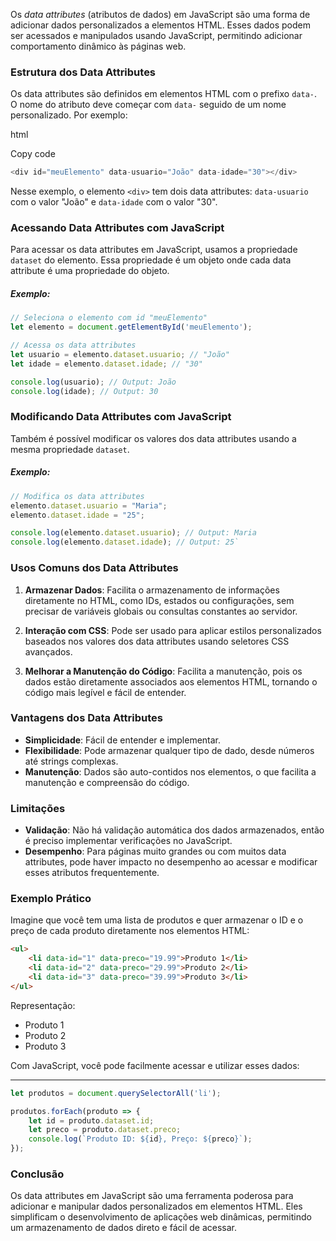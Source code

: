 
Os _data attributes_ (atributos de dados) em JavaScript são uma forma de adicionar dados personalizados a elementos HTML. Esses dados podem ser acessados e manipulados usando JavaScript, permitindo adicionar comportamento dinâmico às páginas web.

### Estrutura dos Data Attributes

Os data attributes são definidos em elementos HTML com o prefixo `data-`. O nome do atributo deve começar com `data-` seguido de um nome personalizado. Por exemplo:

html

Copy code

```js
<div id="meuElemento" data-usuario="João" data-idade="30"></div>
```

Nesse exemplo, o elemento `<div>` tem dois data attributes: `data-usuario` com o valor "João" e `data-idade` com o valor "30".

### Acessando Data Attributes com JavaScript

Para acessar os data attributes em JavaScript, usamos a propriedade `dataset` do elemento. Essa propriedade é um objeto onde cada data attribute é uma propriedade do objeto.

##### Exemplo:

```js
// Seleciona o elemento com id "meuElemento" 
let elemento = document.getElementById('meuElemento'); 

// Acessa os data attributes 
let usuario = elemento.dataset.usuario; // "João" 
let idade = elemento.dataset.idade; // "30"  

console.log(usuario); // Output: João 
console.log(idade); // Output: 30
```


### Modificando Data Attributes com JavaScript

Também é possível modificar os valores dos data attributes usando a mesma propriedade `dataset`.

##### Exemplo:


```js
// Modifica os data attributes 
elemento.dataset.usuario = "Maria"; 
elemento.dataset.idade = "25";  

console.log(elemento.dataset.usuario); // Output: Maria 
console.log(elemento.dataset.idade); // Output: 25`

```

### Usos Comuns dos Data Attributes

1. **Armazenar Dados**: Facilita o armazenamento de informações diretamente no HTML, como IDs, estados ou configurações, sem precisar de variáveis globais ou consultas constantes ao servidor.
    
2. **Interação com CSS**: Pode ser usado para aplicar estilos personalizados baseados nos valores dos data attributes usando seletores CSS avançados.
    
3. **Melhorar a Manutenção do Código**: Facilita a manutenção, pois os dados estão diretamente associados aos elementos HTML, tornando o código mais legível e fácil de entender.
    

### Vantagens dos Data Attributes

- **Simplicidade**: Fácil de entender e implementar.
- **Flexibilidade**: Pode armazenar qualquer tipo de dado, desde números até strings complexas.
- **Manutenção**: Dados são auto-contidos nos elementos, o que facilita a manutenção e compreensão do código.

### Limitações

- **Validação**: Não há validação automática dos dados armazenados, então é preciso implementar verificações no JavaScript.
- **Desempenho**: Para páginas muito grandes ou com muitos data attributes, pode haver impacto no desempenho ao acessar e modificar esses atributos frequentemente.

### Exemplo Prático

Imagine que você tem uma lista de produtos e quer armazenar o ID e o preço de cada produto diretamente nos elementos HTML:

```html
<ul>   
	<li data-id="1" data-preco="19.99">Produto 1</li>   
	<li data-id="2" data-preco="29.99">Produto 2</li>   
	<li data-id="3" data-preco="39.99">Produto 3</li> 
</ul>
```

Representação:
<ul>   
	<li data-id="1" data-preco="19.99">Produto 1</li>   
	<li data-id="2" data-preco="29.99">Produto 2</li>   
	<li data-id="3" data-preco="39.99">Produto 3</li> 
</ul>

Com JavaScript, você pode facilmente acessar e utilizar esses dados:

---

```js
let produtos = document.querySelectorAll('li');  

produtos.forEach(produto => {   
	let id = produto.dataset.id;   
	let preco = produto.dataset.preco;      
	console.log(`Produto ID: ${id}, Preço: ${preco}`); 
});
```

### Conclusão

Os data attributes em JavaScript são uma ferramenta poderosa para adicionar e manipular dados personalizados em elementos HTML. Eles simplificam o desenvolvimento de aplicações web dinâmicas, permitindo um armazenamento de dados direto e fácil de acessar.